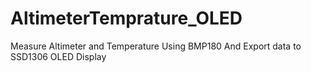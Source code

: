 # AltimeterTemprature_OLED

Measure Altimeter and Temperature Using BMP180 And Export data to SSD1306 OLED Display
